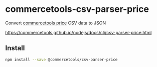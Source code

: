 # commercetools-csv-parser-price

Convert [commercetools price](https://dev.commercetools.com/http-api-projects-products.html#price) CSV data to JSON

https://commercetools.github.io/nodejs/docs/cli/csv-parser-price.html

## Install

```bash
npm install --save @commercetools/csv-parser-price
```
